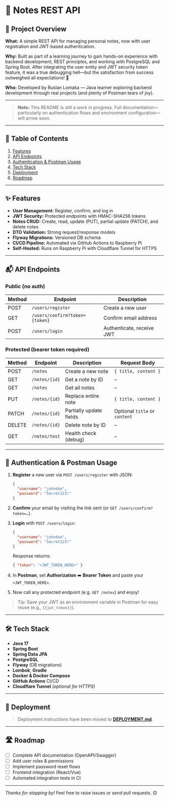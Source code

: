 # 📝 Notes REST API

## 📘 Project Overview

**What:**
A simple REST API for managing personal notes, now with user registration and JWT-based authentication.

**Why:**
Built as part of a learning journey to gain hands-on experience with backend development, REST principles, and working with PostgreSQL and Spring Boot. After integrating the user entity and JWT security token feature, it was a true debugging hell—but the satisfaction from success outweighed all expectations! 🚀

**Who:**
Developed by Ruslan Lomaka — Java learner exploring backend development through real projects (and plenty of Postman tears of joy).

---

> **Note:** This README is still a work in progress. Full documentation—particularly on authentication flows and environment configuration—will arrive soon.

---

## 📂 Table of Contents

1. [Features](#✨-features)
2. [API Endpoints](#📬-api-endpoints)
3. [Authentication & Postman Usage](#🔐-authentication--postman-usage)
4. [Tech Stack](#🛠-tech-stack)
5. [Deployment](#🚚-deployment)
6. [Roadmap](#🛣-roadmap)

---

## ✨ Features

* **User Management:** Register, confirm, and log in
* **JWT Security:** Protected endpoints with HMAC-SHA256 tokens
* **Notes CRUD:** Create, read, update (PUT), partial update (PATCH), and delete notes
* **DTO Validation:** Strong request/response models
* **Flyway Migrations:** Versioned DB schema
* **CI/CD Pipeline:** Automated via GitHub Actions to Raspberry Pi
* **Self-Hosted:** Runs on Raspberry Pi with Cloudflare Tunnel for HTTPS

---

## 📬 API Endpoints

### Public (no auth)

| Method | Endpoint                       | Description               |
| ------ | ------------------------------ | ------------------------- |
| POST   | `/users/register`              | Create a new user         |
| GET    | `/users/confirm?token={token}` | Confirm email address     |
| POST   | `/users/login`                 | Authenticate, receive JWT |

### Protected (bearer token required)

| Method | Endpoint      | Description             | Request Body                  |
| ------ | ------------- | ----------------------- | ----------------------------- |
| POST   | `/notes`      | Create a new note       | `{ title, content }`          |
| GET    | `/notes/{id}` | Get a note by ID        | –                             |
| GET    | `/notes`      | Get all notes           | –                             |
| PUT    | `/notes/{id}` | Replace entire note     | `{ title, content }`          |
| PATCH  | `/notes/{id}` | Partially update fields | Optional `title` or `content` |
| DELETE | `/notes/{id}` | Delete note by ID       | –                             |
| GET    | `/notes/test` | Health check (debug)    | –                             |

---

## 🔐 Authentication & Postman Usage

1. **Register** a new user via `POST /users/register` with JSON:

   ```json
   {
     "username": "johndoe",
     "password": "Secret123!"
   }
   ```
2. **Confirm** your email by visiting the link sent (or `GET /users/confirm?token=…`).
3. **Login** with `POST /users/login`:

   ```json
   {
     "username": "johndoe",
     "password": "Secret123!"
   }
   ```

   Response returns:

   ```json
   { "token": "<JWT_TOKEN_HERE>" }
   ```
4. In **Postman**, set **Authorization** ➡️ **Bearer Token** and paste your `<JWT_TOKEN_HERE>`.
5. Now call any protected endpoint (e.g. `GET /notes`) and enjoy!

> Tip: Save your JWT as an environment variable in Postman for easy reuse (e.g., `{{jwt_token}}`).

---

## 🛠 Tech Stack

* **Java 17**
* **Spring Boot**
* **Spring Data JPA**
* **PostgreSQL**
* **Flyway** (DB migrations)
* **Lombok**, **Gradle**
* **Docker & Docker Compose**
* **GitHub Actions** CI/CD
* **Cloudflare Tunnel** *(optional for HTTPS)*

---

## 🚚 Deployment

> Deployment instructions have been moved to **[DEPLOYMENT.md](./DEPLOYMENT.md)**.

---

## 🛣 Roadmap

* [ ] Complete API documentation (OpenAPI/Swagger)
* [ ] Add user roles & permissions
* [ ] Implement password reset flows
* [ ] Frontend integration (React/Vue)
* [ ] Automated integration tests in CI

---

*Thanks for stopping by!* Feel free to raise issues or send pull requests. 😊
